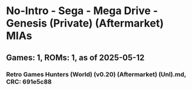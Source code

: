# No-Intro - Sega - Mega Drive - Genesis (Private) (Aftermarket) MIAs
## Games: 1, ROMs: 1, as of 2025-05-12

### Retro Games Hunters (World) (v0.20) (Aftermarket) (Unl).md, CRC: 691e5c88
